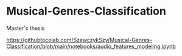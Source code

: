 # Musical-Genres-Classification
Master's thesis

https://githubtocolab.com/SzewczykSzy/Musical-Genres-Classification/blob/main/notebooks/audio_features_modeling.ipynb
